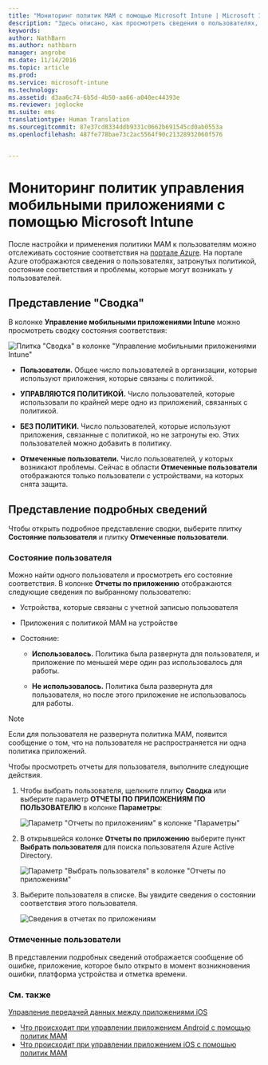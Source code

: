 ```yaml
---
title: "Мониторинг политик MAM с помощью Microsoft Intune | Microsoft Intune"
description: "Здесь описано, как просмотреть сведения о пользователях, использующих политику, и ознакомиться с более подробной информацией."
keywords: 
author: NathBarn
ms.author: nathbarn
manager: angrobe
ms.date: 11/14/2016
ms.topic: article
ms.prod: 
ms.service: microsoft-intune
ms.technology: 
ms.assetid: d3aa6c74-6b5d-4b50-aa66-a040ec44393e
ms.reviewer: joglocke
ms.suite: ems
translationtype: Human Translation
ms.sourcegitcommit: 87e37cd8334ddb9331c0662b691545cd0ab0553a
ms.openlocfilehash: 487fe778bae73c2ac5564f90c21328932060f576


---
```


# <a name="monitor-mobile-app-management-policies-with-microsoft-intune"></a>Мониторинг политик управления мобильными приложениями с помощью Microsoft Intune
После настройки и применения политики MAM к пользователям можно отслеживать состояние соответствия на [портале Azure](https://portal.azure.com). На портале Azure отображаются сведения о пользователях, затронутых политикой, состояние соответствия и проблемы, которые могут возникать у пользователей.
## <a name="summary-view"></a>Представление "Сводка"
В колонке **Управление мобильными приложениями Intune** можно просмотреть сводку состояния соответствия:


![Плитка "Сводка" в колонке "Управление мобильными приложениями Intune"](../media/mam-azure-portal-user-status-summary.png)

-   **Пользователи.** Общее число пользователей в организации, которые используют приложения, которые связаны с политикой.

-   **УПРАВЛЯЮТСЯ ПОЛИТИКОЙ.** Число пользователей, которые использовали по крайней мере одно из приложений, связанных с политикой.

-   **БЕЗ ПОЛИТИКИ.** Число пользователей, которые используют приложения, связанные с политикой, но не затронуты ею. Этих пользователей можно добавить в политику.

- **Отмеченные пользователи.** Число пользователей, у которых возникают проблемы. Сейчас в области **Отмеченные пользователи** отображаются только пользователи с устройствами, на которых снята защита.


## <a name="detailed-view"></a>Представление подробных сведений
Чтобы открыть подробное представление сводки, выберите плитку **Состояние пользователя** и плитку **Отмеченные пользователи**.

### <a name="user-status"></a>Состояние пользователя
Можно найти одного пользователя и просмотреть его состояние соответствия. В колонке **Отчеты по приложению** отображаются следующие сведения по выбранному пользователю:
- Устройства, которые связаны с учетной записью пользователя

- Приложения с политикой MAM на устройстве

- Состояние:

  - **Использовалось.** Политика была развернута для пользователя, и приложение по меньшей мере один раз использовалось для работы.

  - **Не использовалось.** Политика была развернута для пользователя, но после этого приложение не использовалось для работы.

>[!NOTE]
> Если для пользователя не развернута политика MAM, появится сообщение о том, что на пользователя не распространяется ни одна политика приложений.

Чтобы просмотреть отчеты для пользователя, выполните следующие действия.

1.  Чтобы выбрать пользователя, щелкните плитку **Сводка** или выберите параметр **ОТЧЕТЫ ПО ПРИЛОЖЕНИЯМ ПО ПОЛЬЗОВАТЕЛЮ** в колонке **Параметры**:

    ![Параметр "Отчеты по приложениям" в колонке "Параметры"](../media/mam-azure-portal-app-reporting-by-user-settings-blade.png)

2. В открывшейся колонке **Отчеты по приложению** выберите пункт **Выбрать пользователя** для поиска пользователя Azure Active Directory.

    ![Параметр "Выбрать пользователя" в колонке "Отчеты по приложениям"](../media/mam-azure-portal-app-reporting-select-user.png)

3. Выберите пользователя в списке. Вы увидите сведения о состоянии соответствия этого пользователя.

    ![Сведения в отчетах по приложениям](../media/mam-azure-portal-app-reporting-by-user.png)

### <a name="flagged-users"></a>Отмеченные пользователи
В представлении подробных сведений отображается сообщение об ошибке, приложение, которое было открыто в момент возникновения ошибки, платформа устройства и отметка времени.  

### <a name="see-also"></a>См. также
[Управление передачей данных между приложениями iOS](manage-data-transfer-between-ios-apps-with-microsoft-intune.md)

* [Что происходит при управлении приложением Android с помощью политик MAM](user-experience-for-mam-enabled-android-apps-with-microsoft-intune.md)
* [Что происходит при управлении приложением iOS с помощью политик MAM](user-experience-for-mam-enabled-ios-apps-with-microsoft-intune.md)



<!--HONumber=Dec16_HO2-->


